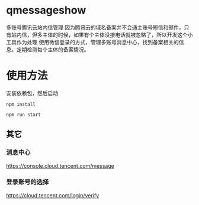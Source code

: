 # qmessageshow
多账号腾讯云站内信管理
因为腾讯云的域名备案并不会通主账号短信和邮件，只有站内信，但多主体的时候，如果有个主体没接电话就被忽略了，所以开发这个小工具作为处理
使用微信登录的方式，管理多账号消息中心，找到备案相关的信息。定期检测每个主体的备案情况。

# 使用方法
安装依赖包，然后启动
```SHELL
npm install 

npm run start
```

## 其它
### 消息中心
https://console.cloud.tencent.com/message

### 登录账号的选择
https://cloud.tencent.com/login/verify


